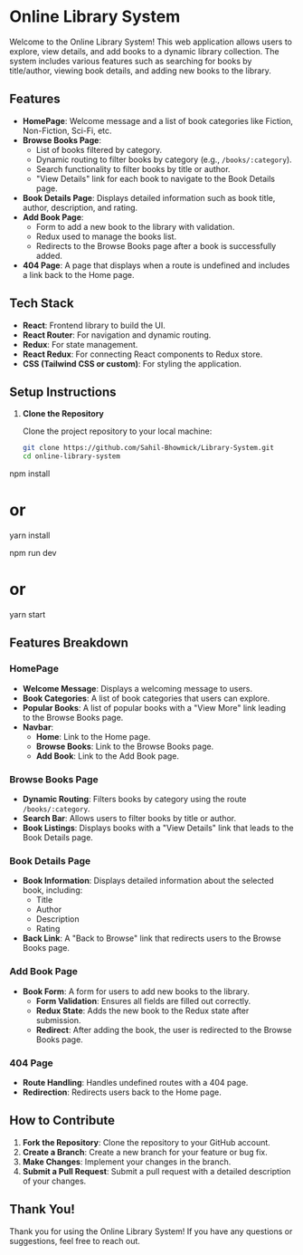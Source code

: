 # Online Library System

Welcome to the Online Library System! This web application allows users to explore, view details, and add books to a dynamic library collection. The system includes various features such as searching for books by title/author, viewing book details, and adding new books to the library.

## Features

- **HomePage**: Welcome message and a list of book categories like Fiction, Non-Fiction, Sci-Fi, etc.
- **Browse Books Page**:
  - List of books filtered by category.
  - Dynamic routing to filter books by category (e.g., `/books/:category`).
  - Search functionality to filter books by title or author.
  - "View Details" link for each book to navigate to the Book Details page.
- **Book Details Page**: Displays detailed information such as book title, author, description, and rating.
- **Add Book Page**:
  - Form to add a new book to the library with validation.
  - Redux used to manage the books list.
  - Redirects to the Browse Books page after a book is successfully added.
- **404 Page**: A page that displays when a route is undefined and includes a link back to the Home page.

## Tech Stack

- **React**: Frontend library to build the UI.
- **React Router**: For navigation and dynamic routing.
- **Redux**: For state management.
- **React Redux**: For connecting React components to Redux store.
- **CSS (Tailwind CSS or custom)**: For styling the application.

## Setup Instructions

1. **Clone the Repository**

   Clone the project repository to your local machine:

   ```bash
   git clone https://github.com/Sahil-Bhowmick/Library-System.git
   cd online-library-system
   ```

npm install

# or

yarn install

npm run dev

# or

yarn start

## Features Breakdown

### HomePage

- **Welcome Message**: Displays a welcoming message to users.
- **Book Categories**: A list of book categories that users can explore.
- **Popular Books**: A list of popular books with a "View More" link leading to the Browse Books page.
- **Navbar**:
  - **Home**: Link to the Home page.
  - **Browse Books**: Link to the Browse Books page.
  - **Add Book**: Link to the Add Book page.

### Browse Books Page

- **Dynamic Routing**: Filters books by category using the route `/books/:category`.
- **Search Bar**: Allows users to filter books by title or author.
- **Book Listings**: Displays books with a "View Details" link that leads to the Book Details page.

### Book Details Page

- **Book Information**: Displays detailed information about the selected book, including:
  - Title
  - Author
  - Description
  - Rating
- **Back Link**: A "Back to Browse" link that redirects users to the Browse Books page.

### Add Book Page

- **Book Form**: A form for users to add new books to the library.
  - **Form Validation**: Ensures all fields are filled out correctly.
  - **Redux State**: Adds the new book to the Redux state after submission.
  - **Redirect**: After adding the book, the user is redirected to the Browse Books page.

### 404 Page

- **Route Handling**: Handles undefined routes with a 404 page.
- **Redirection**: Redirects users back to the Home page.

## How to Contribute

1. **Fork the Repository**: Clone the repository to your GitHub account.
2. **Create a Branch**: Create a new branch for your feature or bug fix.
3. **Make Changes**: Implement your changes in the branch.
4. **Submit a Pull Request**: Submit a pull request with a detailed description of your changes.

## Thank You!

Thank you for using the Online Library System! If you have any questions or suggestions, feel free to reach out.
